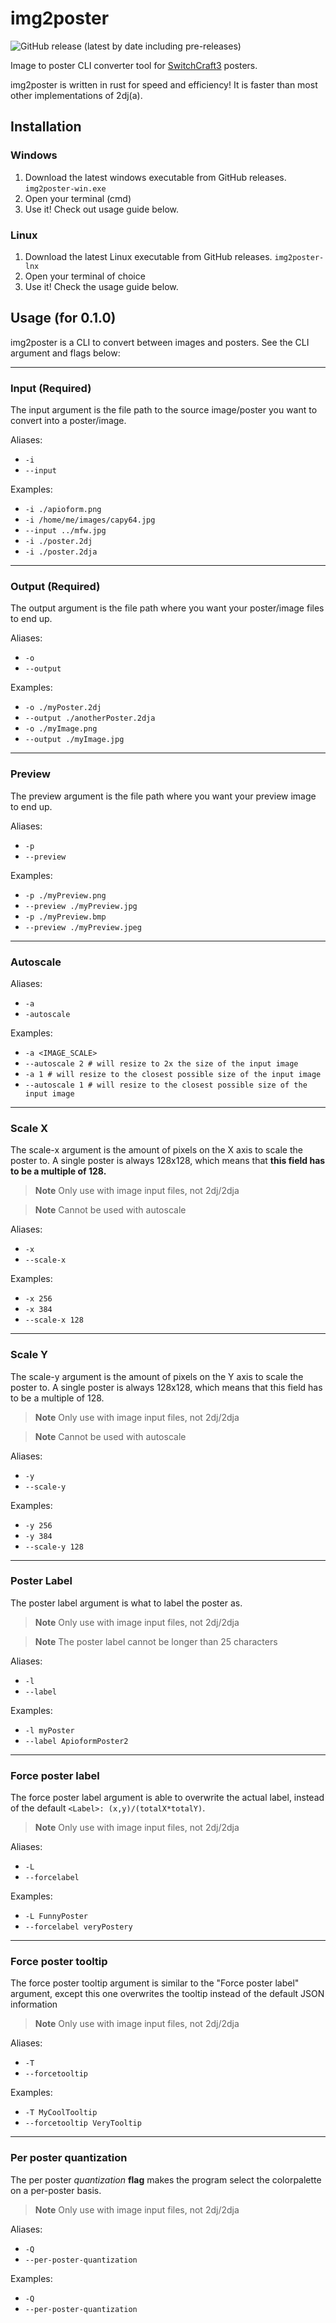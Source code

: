 # img2poster

![GitHub release (latest by date including pre-releases)](https://img.shields.io/github/v/release/PatriikPlays/img2poster?include_prereleases&label=Latest%20release&style=flat-square)

Image to poster CLI converter tool for [SwitchCraft3](https://sc3.io) posters.

img2poster is written in rust for speed and efficiency! It is faster than most other implementations of 2dj(a).

## Installation

### Windows

1. Download the latest windows executable from GitHub releases. `img2poster-win.exe`
2. Open your terminal (cmd)
3. Use it! Check out usage guide below.

### Linux

1. Download the latest Linux executable from GitHub releases. `img2poster-lnx`
2. Open your terminal of choice
3. Use it! Check the usage guide below.

## Usage (for 0.1.0)

img2poster is a CLI to convert between images and posters. See the CLI argument and flags below:

---

### Input **(Required)**

The input argument is the file path to the source image/poster you want to convert into a poster/image.

Aliases:

- `-i`
- `--input`

Examples:

- `-i ./apioform.png`
- `-i /home/me/images/capy64.jpg`
- `--input ../mfw.jpg`
- `-i ./poster.2dj`
- `-i ./poster.2dja`

---

### Output **(Required)**

The output argument is the file path where you want your poster/image files to end up.

Aliases:

- `-o`
- `--output`

Examples:

- `-o ./myPoster.2dj`
- `--output ./anotherPoster.2dja`
- `-o ./myImage.png`
- `--output ./myImage.jpg`

---

### Preview

The preview argument is the file path where you want your preview image to end up.

Aliases:

- `-p`
- `--preview`

Examples:

- `-p ./myPreview.png`
- `--preview ./myPreview.jpg`
- `-p ./myPreview.bmp`
- `--preview ./myPreview.jpeg`

---

### Autoscale

Aliases:

- `-a`
- `-autoscale`

Examples:

- `-a <IMAGE_SCALE>`
- `--autoscale 2 # will resize to 2x the size of the input image`
- `-a 1 # will resize to the closest possible size of the input image`
- `--autoscale 1 # will resize to the closest possible size of the input image`

---

### Scale X

The scale-x argument is the amount of pixels on the X axis to scale the poster to. A single poster is always 128x128, which means that **this field has to be a multiple of 128.**

> **Note**
> Only use with image input files, not 2dj/2dja

> **Note**
> Cannot be used with autoscale

Aliases:

- `-x`
- `--scale-x`

Examples:

- `-x 256`
- `-x 384`
- `--scale-x 128`

---

### Scale Y

The scale-y argument is the amount of pixels on the Y axis to scale the poster to. A single poster is always 128x128, which means that this field has to be a multiple of 128.

> **Note**
> Only use with image input files, not 2dj/2dja

> **Note**
> Cannot be used with autoscale

Aliases:

- `-y`
- `--scale-y`

Examples:

- `-y 256`
- `-y 384`
- `--scale-y 128`

---

### Poster Label

The poster label argument is what to label the poster as.

> **Note**
> Only use with image input files, not 2dj/2dja

> **Note**
> The poster label cannot be longer than 25 characters

Aliases:

- `-l`
- `--label`

Examples:

- `-l myPoster`
- `--label ApioformPoster2`

---

### Force poster label

The force poster label argument is able to overwrite the actual label, instead of the default `<Label>: (x,y)/(totalX*totalY)`.

> **Note**
> Only use with image input files, not 2dj/2dja

Aliases:

- `-L`
- `--forcelabel`

Examples:

- `-L FunnyPoster`
- `--forcelabel veryPostery`

---

### Force poster tooltip

The force poster tooltip argument is similar to the "Force poster label" argument, except this one overwrites the tooltip instead of the default JSON information

> **Note**
> Only use with image input files, not 2dj/2dja

Aliases:

- `-T`
- `--forcetooltip`

Examples:

- `-T MyCoolTooltip`
- `--forcetooltip VeryTooltip`

---

### Per poster quantization

The per poster _quantization_ **flag** makes the program select the colorpalette on a per-poster basis.

> **Note**
> Only use with image input files, not 2dj/2dja

Aliases:

- `-Q`
- `--per-poster-quantization`

Examples:

- `-Q`
- `--per-poster-quantization`
